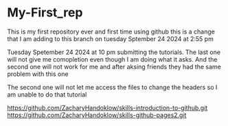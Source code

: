 # My-First_rep
This is my first repository ever and first time using github
this is a change that I am adding to this branch on tuesday Sptember 24 2024 at 2:55 pm

Tuesday Spetember 24 2024 at 10 pm submitting the tutorials. The last one will not give me comopletion even though I am doing what it asks. And the second one will not work for me and after aksing friends they had the same problem with this one

The second one will not let me access the files to change the headers so I am unable to do that tutorial

https://github.com/ZacharyHandoklow/skills-introduction-to-github.git
https://github.com/ZacharyHandoklow/skills-github-pages2.git

